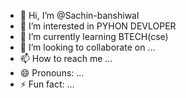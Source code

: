 - 👋 Hi, I’m @Sachin-banshiwal
- 👀 I’m interested in PYHON DEVLOPER
- 🌱 I’m currently learning BTECH(cse)
- 💞️ I’m looking to collaborate on ...
- 📫 How to reach me ...
- 😄 Pronouns: ...
- ⚡ Fun fact: ...

<!---
Sachin-banshiwal/Sachin-banshiwal is a ✨ special ✨ repository because its `README.md` (this file) appears on your GitHub profile.
You can click the Preview link to take a look at your changes.
--->
